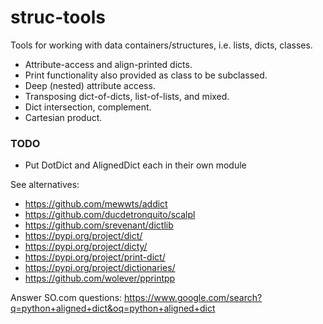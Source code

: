 # struc-tools

Tools for working with data containers/structures,
i.e. lists, dicts, classes.

- Attribute-access and align-printed dicts.
- Print functionality also provided as class to be subclassed.
- Deep (nested) attribute access.
- Transposing dict-of-dicts, list-of-lists, and mixed.
- Dict intersection, complement.
- Cartesian product.

### TODO

- Put DotDict and AlignedDict each in their own module

See alternatives:
- <https://github.com/mewwts/addict>
- <https://github.com/ducdetronquito/scalpl>
- <https://github.com/srevenant/dictlib>
- <https://pypi.org/project/dict/>
- <https://pypi.org/project/dicty/>
- <https://pypi.org/project/print-dict/>
- <https://pypi.org/project/dictionaries/>
- <https://github.com/wolever/pprintpp>

Answer SO.com questions:
<https://www.google.com/search?q=python+aligned+dict&oq=python+aligned+dict>
